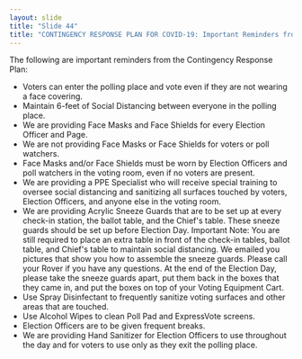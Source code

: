 ```yaml
---
layout: slide
title: "Slide 44"
title: "CONTINGENCY RESPONSE PLAN FOR COVID-19: Important Reminders from Contingency Response Plan"
---
```


The following are important reminders from the Contingency Response Plan:

- Voters can enter the polling place and vote even if they are not wearing a face covering.
- Maintain 6-feet of Social Distancing between everyone in the polling place.
- We are providing Face Masks and Face Shields for every Election Officer and Page.
- We are not providing Face Masks or Face Shields for voters or poll watchers.
- Face Masks and/or Face Shields must be worn by Election Officers and poll watchers in the voting room, even if no voters are present.
- We are providing a PPE Specialist who will receive special training to oversee social distancing and sanitizing all surfaces touched by voters, Election Officers, and anyone else in the voting room.
- We are providing Acrylic Sneeze Guards that are to be set up at every check-in station, the ballot table, and the Chief's table. These sneeze guards should be set up before Election Day. Important Note: You are still required to place an extra table in front of the check-in tables, ballot table, and Chief's table to maintain social distancing. We emailed you pictures that show you how to assemble the sneeze guards. Please call your Rover if you have any questions. At the end of the Election Day, please take the sneeze guards apart, put them back in the boxes that they came in, and put the boxes on top of your Voting Equipment Cart.
- Use Spray Disinfectant to frequently sanitize voting surfaces and other areas that are touched.
- Use Alcohol Wipes to clean Poll Pad and ExpressVote screens.
- Election Officers are to be given frequent breaks.
- We are providing Hand Sanitizer for Election Officers to use throughout the day and for voters to use only as they exit the polling place.

